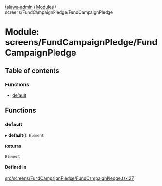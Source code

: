 [talawa-admin](../README.md) / [Modules](../modules.md) / screens/FundCampaignPledge/FundCampaignPledge

# Module: screens/FundCampaignPledge/FundCampaignPledge

## Table of contents

### Functions

- [default](screens_FundCampaignPledge_FundCampaignPledge.md#default)

## Functions

### default

▸ **default**(): `Element`

#### Returns

`Element`

#### Defined in

[src/screens/FundCampaignPledge/FundCampaignPledge.tsx:27](https://github.com/NamitBhutani/talawa-admin/blob/d923b65/src/screens/FundCampaignPledge/FundCampaignPledge.tsx#L27)
